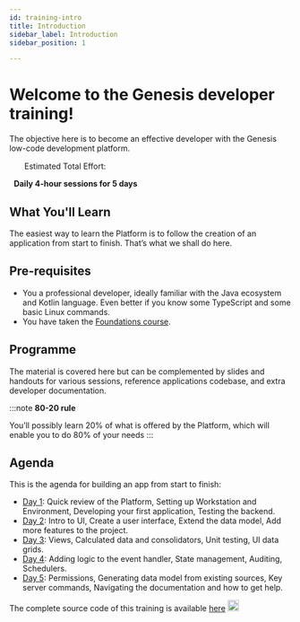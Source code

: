 ```yaml
---
id: training-intro
title: Introduction
sidebar_label: Introduction
sidebar_position: 1

---
```

# Welcome to the Genesis developer training!​

The objective here is to become an effective developer with the Genesis low-code development platform.

<img src="/img/time-clock.jpg" width="15" /> 
&nbsp; Estimated Total Effort: 

&nbsp; <b>Daily 4-hour sessions for 5 days</b>

## What You'll Learn​

The easiest way to learn the Platform is to follow the creation ​of an application from start to finish. That’s what we shall do here.​

## Pre-requisites

- You a professional developer, ideally familiar with the Java ecosystem and Kotlin language. Even better if you know some​ TypeScript and some basic Linux commands.​
- You have taken the [Foundations course](/).

## Programme

The material is covered here but can be complemented by slides and handouts for various sessions, reference applications​
codebase, and extra developer documentation.​

:::note
<b>80-20 rule​</b>

You’ll possibly learn 20% of what is offered ​by the Platform​, which will enable you to do 80% of your needs
:::

## Agenda

This is the agenda for building an app from start to finish​:

- [Day 1](/tutorials/training-resources/training-content/training-content-day1/): Quick review of the Platform​, Setting up Workstation and Environment, Developing your first application, Testing the backend​​.
- [Day 2](/tutorials/training-resources/training-content/training-content-day2/): Intro to UI​, Create a user interface​, Extend the data model, Add more features to the project​.
- [Day 3](/tutorials/training-resources/training-content/training-content-day3/): Views​, Calculated data and consolidators​, Unit testing​, UI data grids​.
- [Day 4](/tutorials/training-resources/training-content/training-content-day4/): Adding logic to the event handler​, State management​, Auditing​, Schedulers​.
- [Day 5](#/tutorials/training-resources/training-content/training-content-day5/): Permissions​, Generating data model from existing sources​, Key server commands​, Navigating the documentation and how to get help​.

The complete source code of this training is available 
[here](https://github.com/ddangelorb/gthbmining) <img src="/img/github-icon.png" width="20" /> 
&nbsp; 

